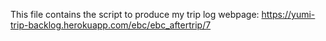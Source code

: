 
This file contains the script to produce my trip log webpage:
https://yumi-trip-backlog.herokuapp.com/ebc/ebc_aftertrip/7
